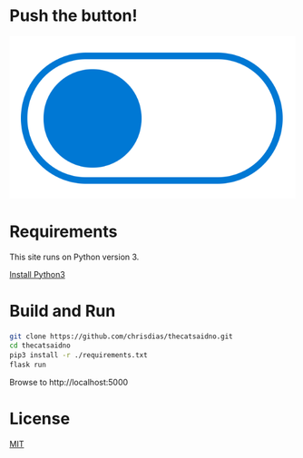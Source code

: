 # Push the button!

![alt](./assets/button.png)

# Requirements

This site runs on Python version 3.

[Install Python3](https://www.python.org/downloads/)

# Build and Run

``` bash
git clone https://github.com/chrisdias/thecatsaidno.git
cd thecatsaidno
pip3 install -r ./requirements.txt
flask run
```

Browse to http://localhost:5000

# License
[MIT](./LICENSE)

